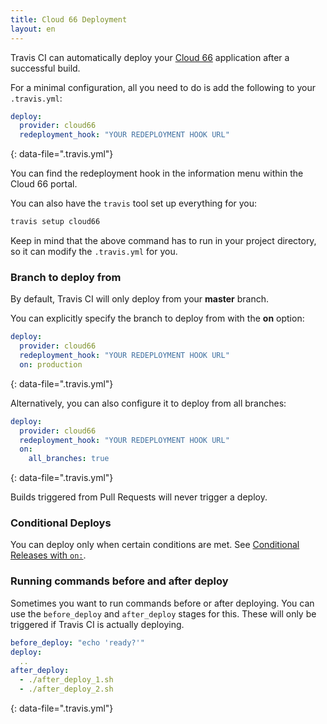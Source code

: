 ```yaml
---
title: Cloud 66 Deployment
layout: en
---
```


Travis CI can automatically deploy your [Cloud 66](https://www.cloud66.com/) application after a successful build.

For a minimal configuration, all you need to do is add the following to your `.travis.yml`:

```yaml
deploy:
  provider: cloud66
  redeployment_hook: "YOUR REDEPLOYMENT HOOK URL"
```

{: data-file=".travis.yml"}

You can find the redeployment hook in the information menu within the Cloud 66 portal.

You can also have the `travis` tool set up everything for you:

```bash
travis setup cloud66
```

Keep in mind that the above command has to run in your project directory, so it can modify the `.travis.yml` for you.

### Branch to deploy from

By default, Travis CI will only deploy from your **master** branch.

You can explicitly specify the branch to deploy from with the **on** option:

```yaml
deploy:
  provider: cloud66
  redeployment_hook: "YOUR REDEPLOYMENT HOOK URL"
  on: production
```

{: data-file=".travis.yml"}

Alternatively, you can also configure it to deploy from all branches:

```yaml
deploy:
  provider: cloud66
  redeployment_hook: "YOUR REDEPLOYMENT HOOK URL"
  on:
    all_branches: true
```

{: data-file=".travis.yml"}

Builds triggered from Pull Requests will never trigger a deploy.

### Conditional Deploys

You can deploy only when certain conditions are met.
See [Conditional Releases with `on:`](/user/deployment#conditional-releases-with-on).

### Running commands before and after deploy

Sometimes you want to run commands before or after deploying. You can use the `before_deploy` and `after_deploy` stages for this. These will only be triggered if Travis CI is actually deploying.

```yaml
before_deploy: "echo 'ready?'"
deploy:
  ..
after_deploy:
  - ./after_deploy_1.sh
  - ./after_deploy_2.sh
```

{: data-file=".travis.yml"}

